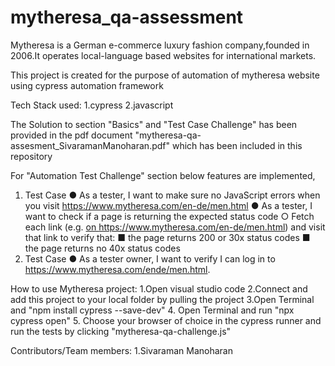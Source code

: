 # mytheresa_qa-assessment
Mytheresa is a German e-commerce luxury fashion company,founded in 2006.It operates local-language based websites for international markets.

This project is created for the purpose of automation of mytheresa website using cypress automation framework

Tech Stack used: 1.cypress 2.javascript

The Solution to section "Basics" and "Test Case Challenge" has been provided in the pdf document "mytheresa-qa-assesment_SivaramanManoharan.pdf" which has been included in this repository

For "Automation Test Challenge" section below features are implemented,

1. Test Case
● As a tester, I want to make sure no JavaScript errors when you visit
https://www.mytheresa.com/en-de/men.html
● As a tester, I want to check if a page is returning the expected status code
○ Fetch each link (e.g. <a href=””/> on
https://www.mytheresa.com/en-de/men.html) and visit that link to verify that:
■ the page returns 200 or 30x status codes
■ the page returns no 40x status codes
2. Test Case
● As a tester owner, I want to verify I can log in to
https://www.mytheresa.com/ende/men.html.

How to use Mytheresa project: 1.Open visual studio code 2.Connect and add this project to your local folder by pulling the project 3.Open Terminal and  "npm install cypress --save-dev" 4. Open Terminal and run "npx cypress open" 5. Choose your browser of choice in the cypress runner and run the tests by clicking "mytheresa-qa-challenge.js"

Contributors/Team members: 1.Sivaraman Manoharan
